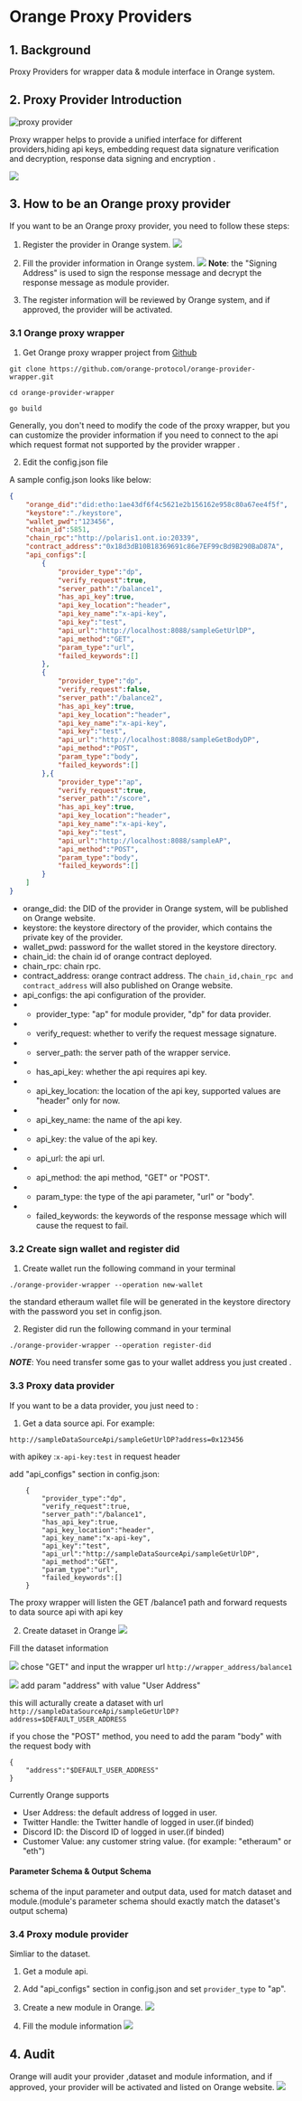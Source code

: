 # Orange Proxy Providers

## 1. Background

Proxy Providers for wrapper data & module interface in Orange system.

## 2. Proxy Provider Introduction
![proxy provider](./images/proxy1.png)

Proxy wrapper helps to provide a unified interface for different providers,hiding api keys, embedding request data signature verification and decryption, response data signing and encryption .

![](./images/proxy2.png)

## 3. How to be an Orange proxy provider
If you want to be an Orange proxy provider, you need to follow these steps:
1. Register the provider in Orange system.
   ![](./images/beProvider1.png)
2. Fill the provider information in Orange system.
   ![](./images/beProvider2.png)
   **Note**: the "Signing Address" is used to sign the response message and decrypt the response message as module provider.

3. The register information will be reviewed by Orange system, and if approved, the provider will be activated.

### 3.1 Orange proxy wrapper
1. Get Orange proxy wrapper project from [Github](https://github.com/orange-protocol/orange-provider-wrapper)
```
git clone https://github.com/orange-protocol/orange-provider-wrapper.git

cd orange-provider-wrapper 

go build
```

Generally, you don't need to modify the code of the proxy wrapper, but you can customize the provider information if you need to connect to the api which request format not supported by the provider wrapper .

2. Edit the config.json file

A sample config.json looks like below:
```json
{
    "orange_did":"did:etho:1ae43df6f4c5621e2b156162e958c80a67ee4f5f",
    "keystore":"./keystore",
    "wallet_pwd":"123456",
    "chain_id":5851,
    "chain_rpc":"http://polaris1.ont.io:20339",
    "contract_address":"0x18d3dB10B18369691c86e7EF99cBd9B290BaD87A",
    "api_configs":[
        {
            "provider_type":"dp",
            "verify_request":true,
            "server_path":"/balance1",
            "has_api_key":true,
            "api_key_location":"header",
            "api_key_name":"x-api-key",
            "api_key":"test",
            "api_url":"http://localhost:8088/sampleGetUrlDP",
            "api_method":"GET",
            "param_type":"url",
            "failed_keywords":[]
        },
        {
            "provider_type":"dp",
            "verify_request":false,
            "server_path":"/balance2",
            "has_api_key":true,
            "api_key_location":"header",
            "api_key_name":"x-api-key",
            "api_key":"test",
            "api_url":"http://localhost:8088/sampleGetBodyDP",
            "api_method":"POST",
            "param_type":"body",
            "failed_keywords":[]
        },{
            "provider_type":"ap",
            "verify_request":true,
            "server_path":"/score",
            "has_api_key":true,
            "api_key_location":"header",
            "api_key_name":"x-api-key",
            "api_key":"test",
            "api_url":"http://localhost:8088/sampleAP",
            "api_method":"POST",
            "param_type":"body",
            "failed_keywords":[]
        }
    ]
}
```

- orange_did: the DID of the provider in Orange system, will be published on Orange website.
- keystore: the keystore directory of the provider, which contains the private key of the provider.
- wallet_pwd: password for the wallet stored in the keystore directory.
- chain_id: the chain id of orange contract deployed.
- chain_rpc: chain rpc.
- contract_address: orange contract address.
The ```chain_id,chain_rpc and contract_address``` will also published on Orange website.
- api_configs: the api configuration of the provider.
- - provider_type: "ap" for module provider, "dp" for data provider.
- - verify_request: whether to verify the request message signature.
- - server_path: the server path of the wrapper service.
- - has_api_key: whether the api requires api key.
- - api_key_location: the location of the api key, supported values are "header" only for now. 
- - api_key_name: the name of the api key.
- - api_key: the value of the api key.
- - api_url: the api url.
- - api_method: the api method, "GET" or "POST".
- - param_type: the type of the api parameter, "url" or "body".
- - failed_keywords: the keywords of the response message which will cause the request to fail.

### 3.2 Create sign wallet and register did
1. Create wallet
run the following command in your terminal   
```
./orange-provider-wrapper --operation new-wallet

```
the standard etheraum wallet file will be generated in the keystore directory with the password you set in config.json.

2. Register did
run the following command in your terminal   
```
./orange-provider-wrapper --operation register-did

```
***NOTE***: You need transfer some gas to your wallet address you just created .

### 3.3 Proxy data provider
If you want to be a data provider, you just need to :
1. Get a data source api.
For example:
```
http://sampleDataSourceApi/sampleGetUrlDP?address=0x123456

```
with apikey :```x-api-key:test``` in request header

add "api_configs" section in config.json:
```
    {
        "provider_type":"dp",
        "verify_request":true,
        "server_path":"/balance1",
        "has_api_key":true,
        "api_key_location":"header",
        "api_key_name":"x-api-key",
        "api_key":"test",
        "api_url":"http://sampleDataSourceApi/sampleGetUrlDP",
        "api_method":"GET",
        "param_type":"url",
        "failed_keywords":[]
    }
```
The proxy wrapper will listen the GET /balance1 path and forward requests to data source api with api key 

2. Create dataset in Orange
![](./images/beProvider3.png)

Fill the dataset information

![](./images/beProvider4.png)
chose "GET" and input the wrapper url ```http://wrapper_address/balance1```

![](./images/beProvider5.png)
add param "address" with value "User Address"

this will acturally create a dataset with url ```http://sampleDataSourceApi/sampleGetUrlDP?address=$DEFAULT_USER_ADDRESS```

if you chose the "POST" method, you need to add the param "body" with the request body with 
```
{
    "address":"$DEFAULT_USER_ADDRESS"
}
```
Currently Orange supports
- User Address: the default address of logged in user.
- Twitter Handle: the Twitter handle of logged in user.(if binded)
- Discord ID: the Discord ID of logged in user.(if binded)
- Customer Value: any customer string value. (for example: "etheraum" or "eth")

#### Parameter Schema & Output Schema
schema of the input parameter and output data, used for match dataset and module.(module's parameter schema should exactly match the dataset's output schema)

### 3.4 Proxy module provider
Simliar to the dataset.
1. Get a module api.
2. Add "api_configs" section in config.json and set ```provider_type``` to "ap".

3. Create a new module in Orange.
 ![](./images/beProvider6.png)
4. Fill the module information
 ![](./images/beProvider7.png)

 ## 4. Audit
 Orange will audit your provider ,dataset and module information, and if approved, your provider will be activated and listed on Orange website.
 ![](./images/beProvider8.png)